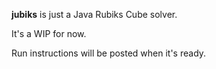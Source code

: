 **jubiks** is just a Java Rubiks Cube solver.

It's a WIP for now. 

Run instructions will be posted when it's ready.
